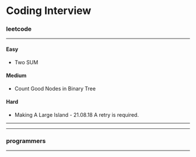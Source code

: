 # Coding Interview
### leetcode
---
#### Easy
- Two SUM

#### Medium
- Count Good Nodes in Binary Tree

#### Hard
- Making A Large Island - 21.08.18 A retry is required.

---
---
### programmers
---

